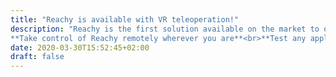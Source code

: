 ```yaml
---
title: "Reachy is available with VR teleoperation!"
description: "Reachy is the first solution available on the market to offer remote teleoperation of a humanoid robot, using virtual reality.<br><br>
**Take control of Reachy remotely wherever you are**<br>**Test any application in any environment, right away.**<br>**Teach the robot how to perform advanced tasks using a VR kit.**"
date: 2020-03-30T15:52:45+02:00
draft: false
---
```


